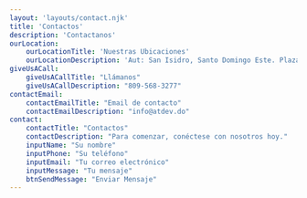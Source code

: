 ```yaml
---
layout: 'layouts/contact.njk'
title: 'Contactos'
description: 'Contactanos'
ourLocation:
	ourLocationTitle: 'Nuestras Ubicaciones'
	ourLocationDescription: 'Aut: San Isidro, Santo Domingo Este. Plaza Coral Mall, Pyhex Work 3'
giveUsACall:
	giveUsACallTitle: "Llámanos"
	giveUsACallDescription: "809-568-3277"
contactEmail: 
	contactEmailTitle: "Email de contacto"
	contactEmailDescription: "info@atdev.do"
contact:
	contactTitle: "Contactos"
	contactDescription: "Para comenzar, conéctese con nosotros hoy."
	inputName: "Su nombre"
	inputPhone: "Su teléfono"
	inputEmail: "Tu correo electrónico"
	inputMessage: "Tu mensaje"
	btnSendMessage: "Enviar Mensaje"
---
```

